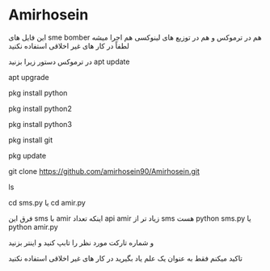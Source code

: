 # Amirhosein

این فایل های sme bomber هم در ترموکس و هم در توزیع های لینوکسی هم اجرا میشه 
لطفاً در کار های غیر اخلاقی استفاده نکنید 

در ترموکس دستور زیرا بزنید 
apt update 

apt upgrade 

pkg install python 

pkg install python2

pkg install python3

pkg install git 

pkg update 

git clone https://github.com/amirhosein90/Amirhosein.git

ls

cd sms.py یا cd amir.py

فرق این sms با amir اینکه تعداد api amir زیاد تر از sms هست 
python sms.py یا python amir.py 


و شماره تارکت مورد نظر را تابپ کنید و اینتر بزنید 


تاکید میکنم فقط به عنوان یک علم یاد بگیرید در کار های غیر اخلاقی استفاده نکنید 

